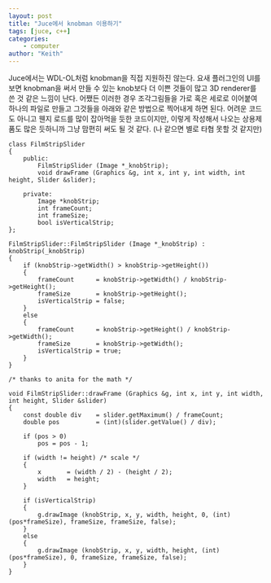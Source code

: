 ```yaml
---
layout: post
title: "Juce에서 knobman 이용하기"
tags: [juce, c++]
categories:
    - computer
author: "Keith"
---
```


Juce에서는 WDL-OL처럼 knobman을 직접 지원하진 않는다. 요새 플러그인의 UI를 보면 knobman을 써서 만들 수 있는 knob보다 더 이쁜 것들이 많고 3D renderer를 쓴 것 같은 느낌이 난다. 어쨌든 이러한 경우 조각그림들을 가로 혹은 세로로 이어붙여 하나의 파일로 만들고 그것들을 아래와 같은 방법으로 찍어내게 하면 된다. 어려운 코드도 아니고 웬지 로드를 많이 잡아먹을 듯한 코드이지만, 이렇게 작성해서 나오는 상용제품도 많은 듯하니까 그냥 맘편히 써도 될 것 같다. (나 같으면 별로 타협 못할 것 같지만)


```
class FilmStripSlider
{
	public:
		FilmStripSlider (Image *_knobStrip);
		void drawFrame (Graphics &g, int x, int y, int width, int height, Slider &slider);

	private:
		Image *knobStrip;
		int frameCount;
		int frameSize;
		bool isVerticalStrip;
};
```
```
FilmStripSlider::FilmStripSlider (Image *_knobStrip) : knobStrip(_knobStrip)
{
	if (knobStrip->getWidth() > knobStrip->getHeight())
	{
		frameCount		= knobStrip->getWidth() / knobStrip->getHeight();
		frameSize		= knobStrip->getHeight();
		isVerticalStrip	= false;
	}
	else
	{
		frameCount		= knobStrip->getHeight() / knobStrip->getWidth();
		frameSize		= knobStrip->getWidth();
		isVerticalStrip	= true;
	}
}

/* thanks to anita for the math */

void FilmStripSlider::drawFrame (Graphics &g, int x, int y, int width, int height, Slider &slider)
{
	const double div	= slider.getMaximum() / frameCount;
	double pos			= (int)(slider.getValue() / div);

	if (pos > 0)
		pos = pos - 1;

	if (width != height) /* scale */
	{
		x		= (width / 2) - (height / 2);
		width	= height;
	}

	if (isVerticalStrip)
	{
		g.drawImage (knobStrip, x, y, width, height, 0, (int)(pos*frameSize), frameSize, frameSize, false);
	}
	else
	{
		g.drawImage (knobStrip, x, y, width, height, (int)(pos*frameSize), 0, frameSize, frameSize, false);
	}
}
```